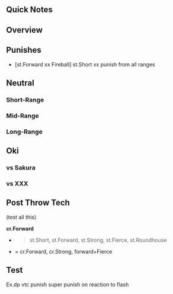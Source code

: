 ## Quick Notes ##

## <a name="Overview">Overview</a> ##

## <a name="Punishes">Punishes</a>

- [st.Forward xx Fireball] st.Short xx punish from all ranges

## <a name="Neutral">Neutral</a> ##

### Short-Range ###

### Mid-Range ###

### Long-Range ###

## <a name="Oki">Oki</a> ##

### vs Sakura ###

### vs XXX ###

## Post Throw Tech ##

(test all this)

**cr.Forward**
  - > st.Short, st.Forward, st.Strong, st.Fierce, st.Roundhouse
  - = cr.Forward, cr.Strong, forward+Fierce

## Test ##

Ex.dp vtc punish
super punish
on reaction to flash
